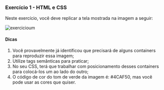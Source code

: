 ### Exercício 1 - HTML e CSS
Neste exercício, você deve replicar a tela mostrada na imagem a seguir: 

![exercicioum](./images/exercicio1.png)

#### Dicas 
1. Você provavelmente já identificou que precisará de alguns containers para reproduzir essa imagem; 
2. Utilize tags semânticas para praticar;
3. No seu CSS, terá que trabalhar com posicionamento desses containers para colocá-los um ao lado do outro; 
4. O código de cor do tom de verde da imagem é: #4CAF50, mas você pode usar as cores que quiser.